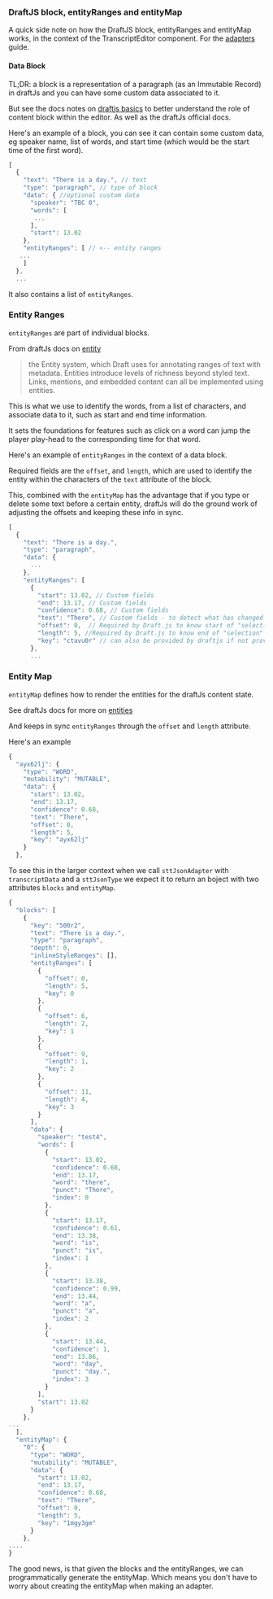 
### DraftJS block, entityRanges and entityMap

A quick side note on how the DraftJS block, entityRanges and entityMap works, in the context of the TranscriptEditor component. For the [adapters](./adapters.md) guide.


#### Data Block

TL;DR: a block is a representation of a paragraph (as an Immutable Record) in draftJs and you can have some custom data associated to it.

But see the docs notes on [draftjs basics](https://github.com/bbc/react-transcript-editor/blob/master/docs/notes/draftjs/2018-10-01-draftjs-1-basics.md) to better understand the role of content block within the editor. As well as the draftJs official docs.

Here's an example of a block, you can see it can contain some custom data, eg speaker name, list of words, and start time (which would be the start time of the first word).

```js
[
  {
    "text": "There is a day.", // text 
    "type": "paragraph", // type of block 
    "data": { //optional custom data
      "speaker": "TBC 0",
      "words": [
       ...
      ],
      "start": 13.02
    },
    "entityRanges": [ // <-- entity ranges
   ...
    ]
  },
  ...
```

It also contains a list of `entityRanges`.

### Entity Ranges

`entityRanges` are part of individual blocks. 

<!-- See the docs notes on [draftjs entity ranges](https://github.com/bbc/react-transcript-editor/blob/master/docs/notes/draftjs/2018-10-02-drafjs-2-entity-range.md) -->

From draftJs docs on [entity](https://draftjs.org/docs/advanced-topics-entities) 

> the Entity system, which Draft uses for annotating ranges of text with metadata. Entities introduce levels of richness beyond styled text. Links, mentions, and embedded content can all be implemented using entities.

This is what we use to identify the words, from a list of characters, and associate data to it, such as start and end time information. 

It sets the foundations for features such as click on a word can jump the player play-head to the corresponding time for that word.

Here's an example of `entityRanges` in the context of a data block.

Required fields are the `offset`, and `length`, which are used to identify the entity within the characters of the `text` attribute of the block.

This, combined with the `entityMap` has the advantage that if you type or delete some text before a certain entity, draftJs will do the ground work of adjusting the offsets and keeping these info in sync.

```js
[
  {
    "text": "There is a day.",
    "type": "paragraph",
    "data": {
      ...
    },
    "entityRanges": [
      {
        "start": 13.02, // Custom fields
        "end": 13.17, // Custom fields
        "confidence": 0.68, // Custom fields
        "text": "There", // Custom fields - to detect what has changed
        "offset": 0,  // Required by Draft.js to know start of "selection" 
        "length": 5, //Required by Draft.js to know end of "selection" -  in our case a word 
        "key": "ctavu0r" // can also be provided by draftjs if not provided. But providing your own gives more flexibility 
      },
      ...
```

### Entity Map 

`entityMap` defines how to render the entities for the draftJs content state.

See draftJs docs for more on [entities](https://draftjs.org/docs/advanced-topics-entities#introduction)

And keeps in sync `entityRanges` through the `offset` and `length` attribute.

Here's an example
```js
{
  "ayx62lj": {
    "type": "WORD",
    "mutability": "MUTABLE",
    "data": {
      "start": 13.02,
      "end": 13.17,
      "confidence": 0.68,
      "text": "There",
      "offset": 0,
      "length": 5,
      "key": "ayx62lj"
    }
  },
```

To see this in the larger context when we call `sttJsonAdapter` with `transcriptData` and a `sttJsonType` we expect it to return an boject with two attributes `blocks` and `entityMap`.  

```js
{
  "blocks": [
    {
      "key": "500r2",
      "text": "There is a day.",
      "type": "paragraph",
      "depth": 0,
      "inlineStyleRanges": [],
      "entityRanges": [
        {
          "offset": 0,
          "length": 5,
          "key": 0
        },
        {
          "offset": 6,
          "length": 2,
          "key": 1
        },
        {
          "offset": 9,
          "length": 1,
          "key": 2
        },
        {
          "offset": 11,
          "length": 4,
          "key": 3
        }
      ],
      "data": {
        "speaker": "test4",
        "words": [
          {
            "start": 13.02,
            "confidence": 0.68,
            "end": 13.17,
            "word": "there",
            "punct": "There",
            "index": 0
          },
          {
            "start": 13.17,
            "confidence": 0.61,
            "end": 13.38,
            "word": "is",
            "punct": "is",
            "index": 1
          },
          {
            "start": 13.38,
            "confidence": 0.99,
            "end": 13.44,
            "word": "a",
            "punct": "a",
            "index": 2
          },
          {
            "start": 13.44,
            "confidence": 1,
            "end": 13.86,
            "word": "day",
            "punct": "day.",
            "index": 3
          }
        ],
        "start": 13.02
      }
    },
...
  ],
  "entityMap": {
    "0": {
      "type": "WORD",
      "mutability": "MUTABLE",
      "data": {
        "start": 13.02,
        "end": 13.17,
        "confidence": 0.68,
        "text": "There",
        "offset": 0,
        "length": 5,
        "key": "1mgy3gm"
      }
    },
....
}
```


The good news, is that given the blocks and the entityRanges, we can programmatically generate the entityMap. Which means you don't have to worry about creating the entityMap when making an adapter.